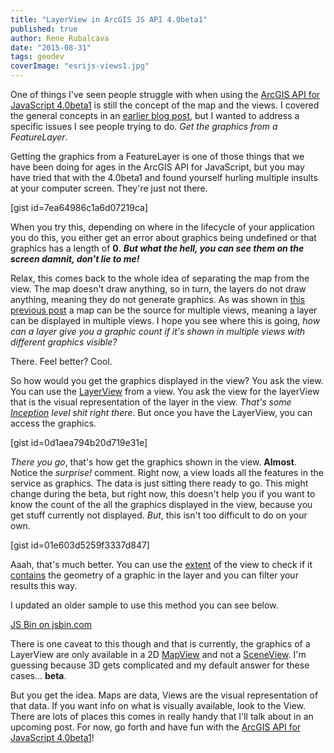 ```yaml
---
title: "LayerView in ArcGIS JS API 4.0beta1"
published: true
author: Rene Rubalcava
date: "2015-08-31"
tags: geodev
coverImage: "esrijs-views1.jpg"
---
```


One of things I've seen people struggle with when using the [ArcGIS API for JavaScript 4.0beta1](https://developers.arcgis.com/javascript/beta/) is still the concept of the map and the views. I covered the general concepts in an [earlier blog post](http://odoe.net/blog/maps-and-views-in-arcgis-js-api/), but I wanted to address a specific issues I see people trying to do. _Get the graphics from a FeatureLayer_.

Getting the graphics from a FeatureLayer is one of those things that we have been doing for ages in the ArcGIS API for JavaScript, but you may have tried that with the 4.0beta1 and found yourself hurling multiple insults at your computer screen. They're just not there.

\[gist id=7ea64986c1a6d07219ca\]

When you try this, depending on where in the lifecycle of your application you do this, you either get an error about graphics being undefined or that graphics has a length of **0**. **_But what the hell, you can see them on the screen damnit, don't lie to me!_**

Relax, this comes back to the whole idea of separating the map from the view. The map doesn't draw anything, so in turn, the layers do not draw anything, meaning they do not generate graphics. As was shown in [this previous post](http://odoe.net/blog/maps-and-views-in-arcgis-js-api/) a map can be the source for multiple views, meaning a layer can be displayed in multiple views. I hope you see where this is going, _how can a layer give you a graphic count if it's shown in multiple views with different graphics visible?_

There. Feel better? Cool.

So how would you get the graphics displayed in the view? You ask the view. You can use the [LayerView](https://developers.arcgis.com/javascript/beta/api-reference/esri-views-layers-LayerView.html) from a view. You ask the view for the layerView that is the visual representation of the layer in the view. _That's some [Inception](http://www.imdb.com/title/tt1375666/) level shit right there_. But once you have the LayerView, you can access the graphics.

\[gist id=0d1aea794b20d719e31e\]

_There you go_, that's how get the graphics shown in the view. **Almost**. Notice the _surprise!_ comment. Right now, a view loads all the features in the service as graphics. The data is just sitting there ready to go. This might change during the beta, but right now, this doesn't help you if you want to know the count of the all the graphics displayed in the view, because you get stuff currently not displayed. _But_, this isn't too difficult to do on your own.

\[gist id=01e603d5259f3337d847\]

Aaah, that's much better. You can use the [extent](https://developers.arcgis.com/javascript/beta/api-reference/esri-geometry-Extent.html) of the view to check if it [contains](https://developers.arcgis.com/javascript/beta/api-reference/esri-geometry-Extent.html#contains) the geometry of a graphic in the layer and you can filter your results this way.

I updated an older sample to use this method you can see below.

[JS Bin on jsbin.com](http://jsbin.com/perovey/8/embed?js,output)
<script src="http://static.jsbin.com/js/embed.min.js?3.34.2"></script>

There is one caveat to this though and that is currently, the graphics of a LayerView are only available in a 2D [MapView](https://developers.arcgis.com/javascript/beta/api-reference/esri-views-MapView.html) and not a [SceneView](https://developers.arcgis.com/javascript/beta/api-reference/esri-views-SceneView.html). I'm guessing because 3D gets complicated and my default answer for these cases... **beta**.

But you get the idea. Maps are data, Views are the visual representation of that data. If you want info on what is visually available, look to the View. There are lots of places this comes in really handy that I'll talk about in an upcoming post. For now, go forth and have fun with the [ArcGIS API for JavaScript 4.0beta1](https://developers.arcgis.com/javascript/beta/guide/)!
